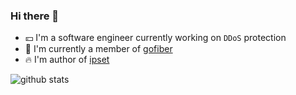 ### Hi there 👋

- 💴 I'm a software engineer currently working on `DDoS` protection
- 👷 I'm currently a member of [gofiber](https://github.com/gofiber)
- 🔥 I'm author of [ipset](https://github.com/kiyonlin/gonetx/ipset)

![github stats](https://github-readme-stats.vercel.app/api?username=kiyonlin&show_icons=true)

<!--
**kiyonlin/kiyonlin** is a ✨ _special_ ✨ repository because its `README.md` (this file) appears on your GitHub profile.

Here are some ideas to get you started:

- 🔭 I’m currently working on ...
- 🌱 I’m currently learning ...
- 👯 I’m looking to collaborate on ...
- 🤔 I’m looking for help with ...
- 💬 Ask me about ...
- 📫 How to reach me: ...
- 😄 Pronouns: ...
- ⚡ Fun fact: ...
-->
